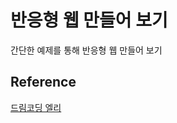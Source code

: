 # 반응형 웹 만들어 보기

간단한 예제를 통해 반응형 웹 만들어 보기

## Reference 

[드림코딩 엘리](https://www.youtube.com/watch?v=X91jsJyZofw&t)